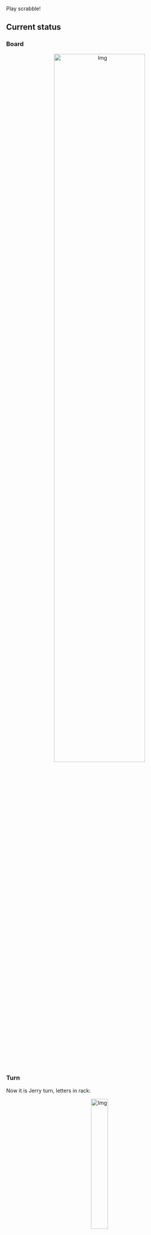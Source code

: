 
Play scrabble!
## Current status
### Board
<p align="center">
<img src="https://raw.githubusercontent.com/radosz99/radosz99/main/board.png" width=70% alt="Img"/>
    </p>
    
### Turn
Now it is Jerry turn, letters in rack:
<p align="center">
<img src="https://raw.githubusercontent.com/radosz99/radosz99/main/rack.png" width=30% alt="Img"/>
</p>

### Game score
| Id | Player name | Points |
  | - | - | - |  
|0 | Tom | 20
|1 | Jerry | 0
## Make the move
Make the move and insert the letters by creating an [issue](https://github.com/radosz99/radosz99/issues/new?title=scrabble%7Cmove%7C7%3AA%3ARIDE&body=Just+push+%27Submit+new+issue%27+or+update+with+your+move.) according to the rules or...

## Possibly best moves  
Are you sure? :smiling_imp: :smiling_imp: :smiling_imp:
<details>
  <summary>Spoiler warning!</summary>
  
  | Id | Move | Issue link | Points |
  | - | - | - | - |  
|1| E:6:roque | [scrabble&#124;move&#124;E:6:roque](https://github.com/radosz99/radosz99/issues/new?title=scrabble%7Cmove%7CE%3A6%3Aroque&body=Just+push+%27Submit+new+issue%27+or+update+with+your+move.) | 28 
|2| G:5:quaere | [scrabble&#124;move&#124;G:5:quaere](https://github.com/radosz99/radosz99/issues/new?title=scrabble%7Cmove%7CG%3A5%3Aquaere&body=Just+push+%27Submit+new+issue%27+or+update+with+your+move.) | 17 
|3| G:5:quare | [scrabble&#124;move&#124;G:5:quare](https://github.com/radosz99/radosz99/issues/new?title=scrabble%7Cmove%7CG%3A5%3Aquare&body=Just+push+%27Submit+new+issue%27+or+update+with+your+move.) | 16 
|4| G:4:quean | [scrabble&#124;move&#124;G:4:quean](https://github.com/radosz99/radosz99/issues/new?title=scrabble%7Cmove%7CG%3A4%3Aquean&body=Just+push+%27Submit+new+issue%27+or+update+with+your+move.) | 16 
|5| D:4:quep | [scrabble&#124;move&#124;D:4:quep](https://github.com/radosz99/radosz99/issues/new?title=scrabble%7Cmove%7CD%3A4%3Aquep&body=Just+push+%27Submit+new+issue%27+or+update+with+your+move.) | 15 
|6| G:3:quena | [scrabble&#124;move&#124;G:3:quena](https://github.com/radosz99/radosz99/issues/new?title=scrabble%7Cmove%7CG%3A3%3Aquena&body=Just+push+%27Submit+new+issue%27+or+update+with+your+move.) | 15 
|7| H:4:queer | [scrabble&#124;move&#124;H:4:queer](https://github.com/radosz99/radosz99/issues/new?title=scrabble%7Cmove%7CH%3A4%3Aqueer&body=Just+push+%27Submit+new+issue%27+or+update+with+your+move.) | 14 
|8| H:4:queen | [scrabble&#124;move&#124;H:4:queen](https://github.com/radosz99/radosz99/issues/new?title=scrabble%7Cmove%7CH%3A4%3Aqueen&body=Just+push+%27Submit+new+issue%27+or+update+with+your+move.) | 14 
|9| D:7:puree | [scrabble&#124;move&#124;D:7:puree](https://github.com/radosz99/radosz99/issues/new?title=scrabble%7Cmove%7CD%3A7%3Apuree&body=Just+push+%27Submit+new+issue%27+or+update+with+your+move.) | 14 
|10| H:5:queer | [scrabble&#124;move&#124;H:5:queer](https://github.com/radosz99/radosz99/issues/new?title=scrabble%7Cmove%7CH%3A5%3Aqueer&body=Just+push+%27Submit+new+issue%27+or+update+with+your+move.) | 14 
</details>
    
## Latest moves

| Id | Type | Move / Letters to replace | Created words / New letters | Date | Points | Player | Who |
| - | - | - | - | - | - | - | - |
|0| INSERT | 7:D:potae | ['POTAE'] | 11/30/2022, 17:03:17 | 20 | Tom | [radosz99](github.com/radosz99) |